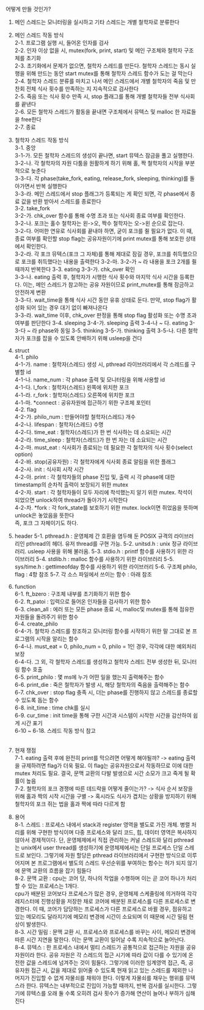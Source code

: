 어떻게 만들 것인가?
​
1. 메인 스레드는 모니터링을 실시하고 기타 스레드는 개별 철학자로 분류한다
​
2. 메인 스레드 작동 방식  
	2-1. 프로그램 실행 시, 들어온 인자를 검사  
	2-2. 인자 이상 없을 시, mutex(fork, print, start) 및 메인 구조체와 철학자 구조체를 초기화  
	2-3. 초기화에서 문제가 없으면, 철학자 스레드를 만든다. 철학자 스레드는 동시 실행을 위해 만드는 동안 start mutex를 통해 철학자 스레드 함수가 도는 걸 막는다  
	2-4. 철학자 스레드 분류를 마치고 나서 메인 스레드에서 개별 철학자의 죽음 및 만찬회 전체 식사 횟수를 만족하는 지 지속적으로 검사한다  
	2-5. 죽음 또는 식사 횟수 만족 시, stop 플래그를 통해 개별 철학자들 전부 식사회를 끝낸다  
	2-6. 모든 철학자 스레드가 활동을 끝내면 구조체에서 뮤텍스 및 malloc 한 자료들을 free한다  
	2-7. 종료  

3. 철학자 스레드 작동 방식  
	3-1. 중앙  
		3-1-가. 모든 철학자 스레드의 생성이 끝나면, start 뮤텍스 잠금을 풀고 실행한다.  
		3-2-나. 각 철학자의 자원 다툼을 원활하게 하기 위해 홀, 짝 철학자의 시작을 부분적으로 늦춘다   
		3-3-다. 각 phase(take_fork, eating, release_fork, sleeping, thinking)를 돌아가면서 반복 실행한다   
		3-3-라. 메인 스레드에서 stop 플래그가 등록되는 게 확인 되면, 각 phase에서 종료 값을 반환 받아서 스레드를 종료한다   
	3-2. take_fork   
		3-2-가. chk_over 함수를 통해 수명 초과 또는 식사회 종료 여부를 확인한다.   
		3-2-나. 포크는 홀수 철학자는 왼->오, 짝수 철학자는 오->왼 순으로 잡는다.   
		3-2-다. 어떠한 연유로 식사회를 끝내야 하면, 굳이 포크를 쥘 필요가 없다. 이 때, 종료 여부를 확인할 stop 	flag는 공유자원이기에 print mutex를 통해 보호한 상태에서 확인한다.   
		3-2-라. 각 포크 뮤텍스(포크 그 자체)를 통해 제대로 잠길 경우, 포크를 취득했으므로 포크를 취득했다는 내용을 출력한다
		3-2-마. 3-2-가 ~ 라 내용을 포크 2개를 쥘 때까지 반복한다
	3-3. eating
		3-3-가. chk_over 확인  
		3-3-나. eating 출력 후, 철학자가 시행한 식사 횟수와 마지막 식사 시간을  등록한다. 이는, 메인 스레드가 참고하는 공유 자원이므로 print_mutex를 통해 잠금하고 안전하게 변환  
		3-3-다. wait_time을 통해 식사 시간 동안 유휴 상태로 둔다. 만약, stop flag가  활성화 되어 있는 경우 대기 없이 빠져나온다  
		3-3-라. wait_time 이후, chk_over 판정을 통해 stop flag 활성화 또는 수명 초과 여부를 판단한다
	3-4. sleeping
		3-4-가. sleeping 출력
		3-4-나 ~ 다. eating 3-3-다 ~ 라 phase와 동일
	3-5. thinking
		3-5-가. thinking 출력
		3-5-나. 다른 철학자가 포크를 잡을 수 있도록 안배하기 위해 usleep을 건다
​
4. struct  
	4-1. philo  
		4-1-가. name : 철학자(스레드) 생성 시, pthread 라이브러리에서 각 스레드를  구별할 id  
		4-1-나. name_num : 각 phase 출력 및 모니터링을 위해 사용할 id  
		4-1-다. l_fork : 철학자(스레드) 왼쪽에 위치한 포크  
		4-1-라. r_fork : 철학자(스레드) 오른쪽에 위치한 포크  
		4-1-마. *connect : 공유자원에 접근하기 위한 구조체 포인터  
	4-2. flag  
		4-2-가. philo_num : 만들어야할 철학자(스레드) 개수  
		4-2-나. lifespan : 철학자(스레드) 수명  
		4-2-다. time_eat : 철학자(스레드)가 한 번 식사하는 데 소요되는 시간  
		4-2-라. time_sleep : 철학자(스레드)가 한 번 자는 데 소요되는 시간  
		4-2-마. must_eat : 식사회가 종료되는 데 필요한 각 철학자의 식사 횟수(select  option)  
		4-2-바. stop(공유자원) : 각 철학자에게 식사회 종료 알림을 위한 플래그  
		4-2-사. init : 식사회 시작 시간  
		4-2-아. print : 각 철학자들의 phase 진입 및, 출력 시 각 phase에 대한   timestamp의 순차적 출력이 보장되기 위한 mutex  
		4-2-자. start : 각 철학자들이 모두 자리에 착석했는지 알기 위한 mutex. 착석이 되었으면 unlock하여 thread가 돌아가기 시작한다  
		4-2-차. *fork : 각 fork_state를 보호하기 위한 mutex. lock이면 쥐었음을 뜻하며 unlock은 놓았음을 뜻한다  
					즉, 포크 그 자체이기도 하다. 
​
5. header
	5-1. pthread.h : 운영체제 간 호환을 염두해 둔 POSIX 규격의 라이브러리인 pthread의 헤더. 유저 thread를 구현 가능.
	5-2. unitsd.h : unix 정규 라이브러리. usleep 사용을 위해 불러옴.
	5-3. stdio.h : printf 함수를 사용하기 위한 라이브러리
	5-4. stdlib.h : malloc 함수를 사용하기 위한 라이브러리
	5-5. sys/time.h : gettimeofday 함수를 사용하기 위한 라이브러리
	5-6. 구조체 philo, flag : 4항 참조
	5-7. 각 소스 파일에서 쓰이는 함수 : 아래 참조
​
6. function   
	6-1. ft_bzero : 구조체 내부를 초기화하기 위한 함수   
	6-2. ft_patoi : 입력으로 들어온 인자들을 검사하기 위한 함수   
	6-3. clean_all : 에러 또는 모든 phase 종료 시, malloc및 mutex를 통해 점유한 자원들을 돌려주기 위한 함수   
	6-4. create_philo   
		6-4-가. 철학자 스레드를 창조하고 모니터링 함수를 시작하기 위한 말 그대로 본 프로그램의 시작을 알리는 함수   
		6-4-나. must_eat = 0, philo_num = 0, philo = 1인 경우, 각각에 대한 예외처리 보장   
		6-4-다. 그 외, 각 철학자 스레드를 생성하고 철학자 스레드 전부 생성한 뒤, 모니터링 함수 호출   
	6-5. print_philo : 몇 ms에 누가 어떤 일을 했는지 출력해주는 함수   
	6-6. print_die : 죽은 철학자가 발생 시, 해당 철학자의 죽음을 출력해주는 함수   
	6-7. chk_over : stop flag 충족 시, 더는 phase를 진행하지 않고 스레드를 종료할 수 있도록 돕는 함수   
	6-8. init_time : time chk를 실시   
	6-9. cur_time : init time을 통해 구한 시간과 시스템이 시작한 시간을 감산하여 쉽게 시간 표기   
	6-10 ~ 6-18. 스레드 작동 방식 참고   
​
7. 현재 쟁점  
	7-1. eating 출력 후에 완전히 print를 막으려면 어떻게 해야될까?
		-> eating 출력을 규제하려면 flag가 더욱 필요. 이 flag는 공유자원으로서 작동하므로 이에 대한 mutex 처리도 	필요. 결국, 문맥 교환의 다발 발생으로 시간 소모가 크고 죽게 될 확률이 높음  
	7-2. 철학자의 포크 경쟁에 따른 데드락을 어떻게 줄이는가?
		-> 식사 순서 보장을 위해 홀과 짝의 시작 시간을 구별
		-> 혹시라도 식사가 겹치는 상황을 방지하기 위해 철학자의 포크 쥐는 법을 홀과 짝에 따라 다르게 함
​
8. 용어   
	8-1. 스레드 : 프로세스 내에서 stack과 register 영역을 별도로 가진 개체. 병렬 처리를 위해 구현한 방식이며 다중 
				프로세스와 달리 코드, 힙, 데이터 영역은 복사하지 않아서 경제적이다.
				단, 운영체제에서 직접 관리하는 커널 스레드와 달리 pthread는 unix에서 user thread를 생성하기에
				운영체제에서는 단일 프로세스 단일 스레드로 보인다. 그렇기에 자원 할당은 pthread 라이브러리에서 구현한 방식으로 이루어지며 본 프로그램에서 별도의 스레드 우선순위를 부여하는 함수는 허가 되지 않기에 문맥 교환의 흐름을 잡기 힘들다    
	8-2. 문맥 교환 : cpu는 코어 당, 하나의 작업을 수행하며 이는 곧 코어 하나가 처리할 수 있는 프로세스는 1개다.  
				cpu가 배분된 코어보다 프로세스가 많은 경우, 운영체제 스케줄링에 의거하여 각각 레지스터에 진행상황을 저장한 채로 코어에 배분된 프로세스를 다른 프로세스로 변경한다. 이 때, 코어가 담당하는 프로세스가 다른 프로세스로 바뀔 경우, 점유하고 있는 메모리도 달라지기에 메모리 변경에 시간이 소요되며 이 때문에 시간 밀림 현상이 발생한다.   
	8-3. 시간 밀림 : 문맥 교환 시, 프로세스와 프로세스를 바꾸는 사이, 메모리 변경에 따른 시간 지연을 말한다. 이는 문맥 교환이 일어날 수록 지속적으로 늘어난다.      
	8-4. 뮤텍스 : 한 프로세스 내에서 멀티 스레드가 공통적으로 접근하는 자원을 공유 자원이라 한다. 공유 자원은 각 스레드의 접근 시기에 따라 값이 다를 수 있기에 온전한 값을 스레드에 넘겨주는 것이 힘들다.   그렇기에 이러한 임계영역 접근, 즉, 공유자원 접근 시, 값을 제대로 읽어줄 수 있도록 현재 읽고 있는 스레드를 제외한 나머지가 진입할 수 없게 자물쇠를 채워야 한다. 이렇게 자물쇠를 채우는 행위를 뮤텍스라 한다. 뮤텍스는 내부적으로 진입이 가능할 때까지, 반복 검사를 실시한다. 그렇기에 뮤텍스를 오래 둘 수록 오히려 검사 횟수가 증가해 연산이 늘어나 부하가 심해진다   